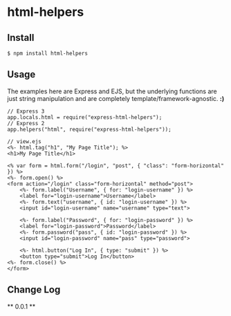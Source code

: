 # html-helpers

## Install

    $ npm install html-helpers

## Usage

The examples here are Express and EJS, but the underlying functions are just string
manipulation and are completely template/framework-agnostic. **:)**

    // Express 3
    app.locals.html = require("express-html-helpers");
    // Express 2
    app.helpers("html", require("express-html-helpers"));

    // view.ejs
    <%- html.tag("h1", "My Page Title"); %>
    <h1>My Page Title</h1>

    <% var form = html.form("/login", "post", { "class": "form-horizontal" }) %>
    <%- form.open() %>
    <form action="/login" class="form-horizontal" method="post">
        <%- form.label("Username", { for: "login-username" }) %>
        <label for="login-username">Username</label>
        <%- form.text("username", { id: "login-username" }) %>
        <input id="login-username" name="username" type="text">

        <%- form.label("Password", { for: "login-password" }) %>
        <label for="login-password">Password</label>
        <%- form.password("pass", { id: "login-password" }) %>
        <input id="login-password" name="pass" type="password">

        <%- html.button("Log In", { type: "submit" }) %>
        <button type="submit">Log In</button>
    <%- form.close() %>
    </form>

## Change Log

** 0.0.1 **
